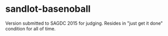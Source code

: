 # sandlot-basenoball
Version submitted to SAGDC 2015 for judging. Resides in "just get it done" condition for all of time.
